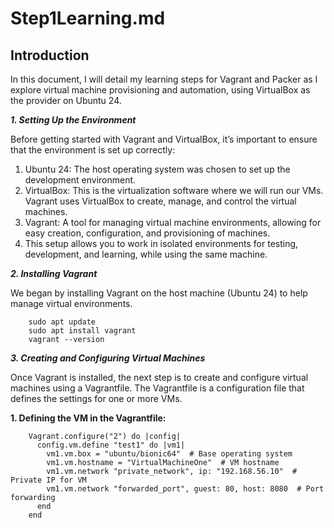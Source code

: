 # Step1Learning.md

Introduction
---------------------
In this document, I will detail my learning steps for Vagrant and Packer as I explore virtual machine provisioning and automation, using VirtualBox as the provider on Ubuntu 24.

***1. Setting Up the Environment***


Before getting started with Vagrant and VirtualBox, it’s important to ensure that the environment is set up correctly:

1. Ubuntu 24: The host operating system was chosen to set up the development environment.
2. VirtualBox: This is the virtualization software where we will run our VMs. Vagrant uses VirtualBox to create, manage, and control the virtual machines.
3. Vagrant: A tool for managing virtual machine environments, allowing for easy creation, configuration, and provisioning of machines.
4. This setup allows you to work in isolated environments for testing, development, and learning, while using the same machine.

***2. Installing Vagrant***


We began by installing Vagrant on the host machine (Ubuntu 24) to help manage virtual environments.

        sudo apt update
        sudo apt install vagrant
        vagrant --version

***3. Creating and Configuring Virtual Machines***


Once Vagrant is installed, the next step is to create and configure virtual machines using a Vagrantfile. The Vagrantfile is a configuration file that defines the settings for one or more VMs.

**1. Defining the VM in the Vagrantfile:**

        Vagrant.configure("2") do |config|
          config.vm.define "test1" do |vm1|
            vm1.vm.box = "ubuntu/bionic64"  # Base operating system
            vm1.vm.hostname = "VirtualMachineOne"  # VM hostname
            vm1.vm.network "private_network", ip: "192.168.56.10"  # Private IP for VM
            vm1.vm.network "forwarded_port", guest: 80, host: 8080  # Port forwarding
          end
        end
